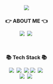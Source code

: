 <div align="center">
  <a href="https://g4daclom.tistory.com/">
    <img src="https://capsule-render.vercel.app/api?type=soft&color=auto&height=100&section=header&text=&#123'✋🏻hello%20world!'&#125&#59&fontSize=50&animation=blinking" />
  </a>
</div>



<h3 align="center">👉 ABOUT ME 👈</h3>
<p align="center">
  <a href="https://g4daclom.tistory.com/"><img src="https://img.shields.io/badge/Tech Blog-000000?style=flat&logo=Tistory&logoColor=white&link=https://g4daclom.tistory.com/"/></a>&nbsp
  <a href="mailto:g4dalcom@gmail.com"><img src="https://img.shields.io/badge/Email-44A833?style=flat&logo=Mail.Ru&logoColor=white&link=g4dalcom06@gmail.com"/></a>&nbsp
</p>

<br>

<h3 align="center">📚 Tech Stack 📚</h3>
<p align="center">
  <img src="https://img.shields.io/badge/Java-007396?style=flat&logo=Java&logoColor=white"/></a>&nbsp
  <img src="https://img.shields.io/badge/SpringBoot-6DB33F?style=flat&logo=Spring&logoColor=white"/></a>&nbsp 
  <img src="https://img.shields.io/badge/MySQL-4479A1?style=flat&logo=MySQL&logoColor=white"/></a>
  <img src="https://img.shields.io/badge/Git-F05032?style=flat&logo=Git&logoColor=white"/>&nbsp
  <img src="https://img.shields.io/badge/AWS-232F3E?style=flat&logo=AmazonAWS&logoColor=white"/></a>&nbsp
  <br>
  <img src="https://img.shields.io/badge/Docker-2496ED?style=flat&logo=Docker&logoColor=white"/></a>&nbsp
  <img src="https://img.shields.io/badge/Jenkins-D24939?style=flat&logo=Jenkins&logoColor=white"/></a>&nbsp

</p>
